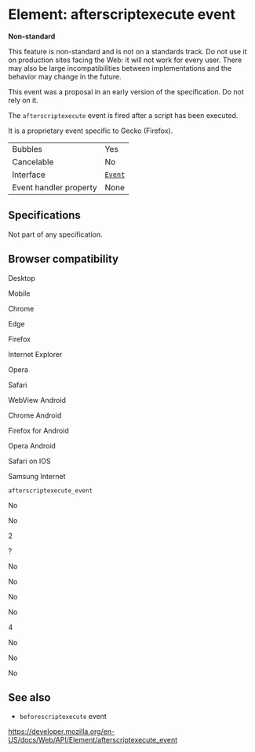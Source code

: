 Element: afterscriptexecute event
=================================

**Non-standard**

This feature is non-standard and is not on a standards track. Do not use it on production sites facing the Web: it will not work for every user. There may also be large incompatibilities between implementations and the behavior may change in the future.

This event was a proposal in an early version of the specification. Do not rely on it.

The `afterscriptexecute` event is fired after a script has been executed.

It is a proprietary event specific to Gecko (Firefox).

<table><tbody><tr class="odd"><td>Bubbles</td><td>Yes</td></tr><tr class="even"><td>Cancelable</td><td>No</td></tr><tr class="odd"><td>Interface</td><td><a href="../event"><code>Event</code></a></td></tr><tr class="even"><td>Event handler property</td><td>None</td></tr></tbody></table>

Specifications
--------------

Not part of any specification.

Browser compatibility
---------------------

Desktop

Mobile

Chrome

Edge

Firefox

Internet Explorer

Opera

Safari

WebView Android

Chrome Android

Firefox for Android

Opera Android

Safari on IOS

Samsung Internet

`afterscriptexecute_event`

No

No

2

?

No

No

No

No

4

No

No

No

See also
--------

-   `beforescriptexecute` event

<a href="https://developer.mozilla.org/en-US/docs/Web/API/Element/afterscriptexecute_event" class="_attribution-link">https://developer.mozilla.org/en-US/docs/Web/API/Element/afterscriptexecute_event</a>
